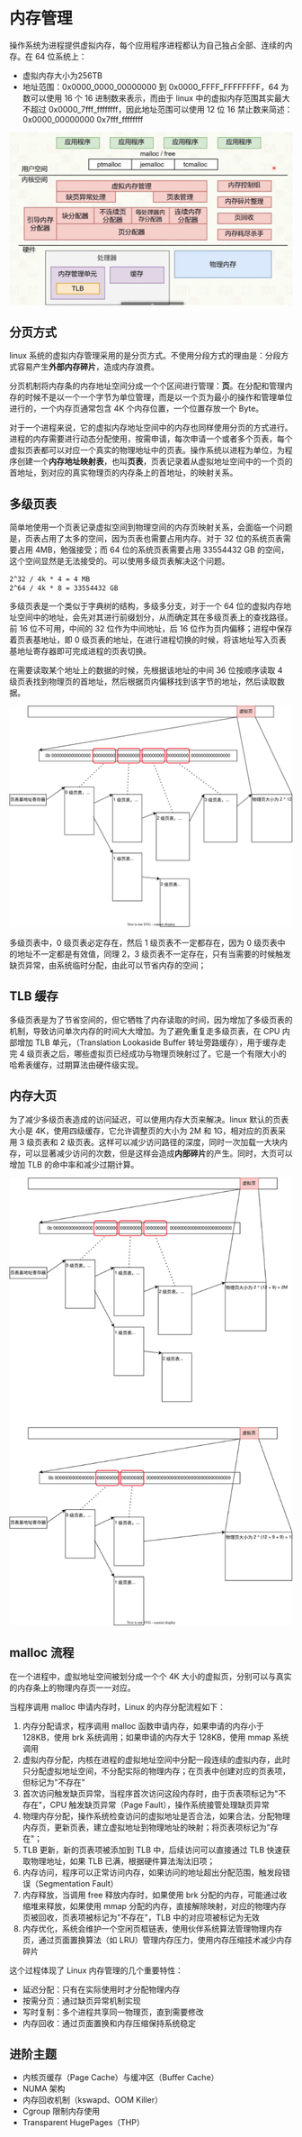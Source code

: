 # 内存管理
操作系统为进程提供虚拟内存，每个应用程序进程都认为自己独占全部、连续的内存。在 64 位系统上：
- 虚拟内存大小为256TB
- 地址范围：0x0000_0000_00000000 到 0x0000_FFFF_FFFFFFFF，64 为数可以使用 16 个 16 进制数来表示，而由于 linux 中的虚拟内存范围其实最大不超过 0x0000_7fff_ffffffff，因此地址范围可以使用 12 位 16 禁止数来简述：0x0000_00000000 0x7fff_ffffffff

![](arch.png)

## 分页方式
linux 系统的虚拟内存管理采用的是分页方式。不使用分段方式的理由是：分段方式容易产生**外部内存碎片**，造成内存浪费。

分页机制将内存条的内存地址空间分成一个个区间进行管理：**页**。在分配和管理内存的时候不是以一个一个字节为单位管理，而是以一个页为最小的操作和管理单位进行的，一个内存页通常包含 4K 个内存位置，一个位置存放一个 Byte。

对于一个进程来说，它的虚拟内存地址空间中的内存也同样使用分页的方式进行。进程的内存需要进行动态分配使用，按需申请，每次申请一个或者多个页表，每个虚拟页表都可以对应一个真实的物理地址中的页表。操作系统以进程为单位，为程序创建一个**内存地址映射表**，也叫**页表**，页表记录着从虚拟地址空间中的一个页的首地址，到对应的真实物理页的内存条上的首地址，的映射关系。

## 多级页表
简单地使用一个页表记录虚拟空间到物理空间的内存页映射关系，会面临一个问题是，页表占用了太多的空间，因为页表也需要占用内存。对于 32 位的系统页表需要占用 4MB，勉强接受；而 64 位的系统页表需要占用 33554432 GB 的空间，这个空间显然是无法接受的。可以使用多级页表解决这个问题。
```
2^32 / 4k * 4 = 4 MB
2^64 / 4k * 8 = 33554432 GB
```

多级页表是一个类似于字典树的结构，多级多分支，对于一个 64 位的虚拟内存地址空间中的地址，会先对其进行前缀划分，从而确定其在多级页表上的查找路径。前 16 位不可用，中间的 32 位作为中间地址，后 16 位作为页内偏移；进程中保存着页表基地址，即 0 级页表的地址，在进行进程切换的时候，将该地址写入页表基地址寄存器即可完成进程的页表切换。

在需要读取某个地址上的数据的时候，先根据该地址的中间 36 位按顺序读取 4 级页表找到物理页的首地址，然后根据页内偏移找到该字节的地址，然后读取数据。

![](./table.dio.svg)

多级页表中，0 级页表必定存在，然后 1 级页表不一定都存在，因为 0 级页表中的地址不一定都是有效值，同理 2，3 级页表不一定存在，只有当需要的时候触发缺页异常，由系统临时分配，由此可以节省内存的空间；

## TLB 缓存
多级页表是为了节省空间的，但它牺牲了内存读取的时间，因为增加了多级页表的机制，导致访问单次内存的时间大大增加。为了避免重复走多级页表，在 CPU 内部增加 TLB 单元，（Translation Lookaside Buffer 转址旁路缓存），用于缓存走完 4 级页表之后，哪些虚拟页已经成功与物理页映射过了。它是一个有限大小的哈希表缓存，过期算法由硬件级实现。

## 内存大页
为了减少多级页表造成的访问延迟，可以使用内存大页来解决。linux 默认的页表大小是 4K，使用四级缓存，它允许调整页的大小为 2M 和 1G，相对应的页表采用 3 级页表和 2 级页表。这样可以减少访问路径的深度，同时一次加载一大块内存，可以显著减少访问的次数，但是这样会造成**内部碎片**的产生。同时，大页可以增加 TLB 的命中率和减少过期计算。

![](./bigpage.dio.svg)

## malloc 流程
在一个进程中，虚拟地址空间被划分成一个个 4K 大小的虚拟页，分别可以与真实的内存条上的物理内存页一一对应。

当程序调用 malloc 申请内存时，Linux 的内存分配流程如下：

1. 内存分配请求，程序调用 malloc 函数申请内存，如果申请的内存小于 128KB，使用 brk 系统调用；如果申请的内存大于 128KB，使用 mmap 系统调用
2. 虚拟内存分配，内核在进程的虚拟地址空间中分配一段连续的虚拟内存，此时只分配虚拟地址空间，不分配实际的物理内存；在页表中创建对应的页表项，但标记为"不存在"
3. 首次访问触发缺页异常，当程序首次访问这段内存时，由于页表项标记为"不存在"，CPU 触发缺页异常（Page Fault），操作系统接管处理缺页异常
4. 物理内存分配，操作系统检查访问的虚拟地址是否合法，如果合法，分配物理内存页，更新页表，建立虚拟地址到物理地址的映射；将页表项标记为"存在"；
5. TLB 更新，新的页表项被添加到 TLB 中，后续访问可以直接通过 TLB 快速获取物理地址，如果 TLB 已满，根据硬件算法淘汰旧项；
6. 内存访问，程序可以正常访问内存，如果访问的地址超出分配范围，触发段错误（Segmentation Fault）
7. 内存释放，当调用 free 释放内存时，如果使用 brk 分配的内存，可能通过收缩堆来释放，如果使用 mmap 分配的内存，直接解除映射，对应的物理内存页被回收，页表项被标记为"不存在"，TLB 中的对应项被标记为无效
8. 内存优化，系统会维护一个空闲页框链表，使用伙伴系统算法管理物理内存页，通过页面置换算法（如 LRU）管理内存压力，使用内存压缩技术减少内存碎片

这个过程体现了 Linux 内存管理的几个重要特性：
- 延迟分配：只有在实际使用时才分配物理内存
- 按需分页：通过缺页异常机制实现
- 写时复制：多个进程共享同一物理页，直到需要修改
- 内存回收：通过页面置换和内存压缩保持系统稳定


## 进阶主题
+ 内核页缓存（Page Cache）与缓冲区（Buffer Cache）
+ NUMA 架构
+ 内存回收机制（kswapd、OOM Killer）
+ Cgroup 限制内存使用
+ Transparent HugePages（THP）